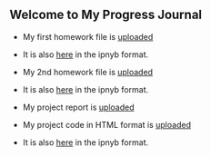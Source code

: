 ## Welcome to My Progress Journal

*   My first homework file is [uploaded]( filess/IE582-EcesuBilgin-HW1.html )
*   It is also [here](filess/IE582-EcesuBilgin-HW1.ipynb) in the ipnyb format.

*   My 2nd homework file is [uploaded]( filess/IE582-EcesuBilgin-HW2.html )
*   It is also [here](filess/IE582-EcesuBilgin-HW2.ipynb) in the ipnyb format.

*   My project report is [uploaded]( filess/IE582%20Project%20Report.pdf)
*   My project code in HTML format is [uploaded]( filess/projectIE582-Ecesu%20Bilgin.html)
*   It is also [here](filess/projectIE582-EcesuBilgin.ipynb) in the ipnyb format.



